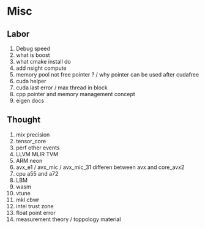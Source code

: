 # Misc

## Labor 
1. Debug speed
2. what is boost 
3. what cmake install do
4. add nsight compute
5. memory pool not free pointer ? / why pointer can be used after cudafree
6. cuda helper
7. cuda last error / max thread in block
11. cpp pointer and memory management concept
12. eigen docs

## Thought
1. mix precision
2. tensor_core
3. perf other events
4. LLVM MLIR TVM 
5. ARM neon
6. avx_e1 / avx_mic / avx_mic_31 differen between avx and core_avx2
7. cpu a55 and a72
8. LBM 
9. wasm
10. vtune
11. mkl cbwr 
12. intel trust zone
13. float point error
14. measurement theory / toppology material